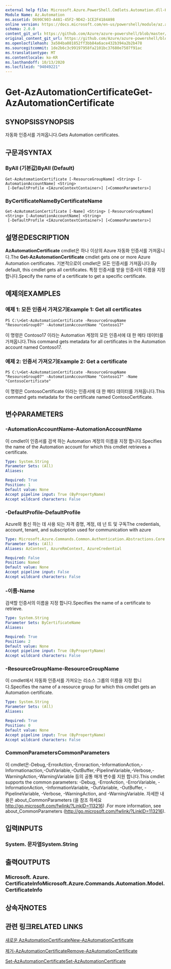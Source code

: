 ```yaml
---
external help file: Microsoft.Azure.PowerShell.Cmdlets.Automation.dll-Help.xml
Module Name: Az.Automation
ms.assetid: D690C903-A481-45F2-9D42-1CE2F4184A98
online version: https://docs.microsoft.com/en-us/powershell/module/az.automation/get-azautomationcertificate
schema: 2.0.0
content_git_url: https://github.com/Azure/azure-powershell/blob/master/src/Automation/Automation/help/Get-AzAutomationCertificate.md
original_content_git_url: https://github.com/Azure/azure-powershell/blob/master/src/Automation/Automation/help/Get-AzAutomationCertificate.md
ms.openlocfilehash: 3a504ba081852ff3bb84a6ace432b394a2b2b478
ms.sourcegitcommit: 1de2b6c3c99197958fa2101bc37680e7507f91ac
ms.translationtype: MT
ms.contentlocale: ko-KR
ms.lasthandoff: 10/13/2020
ms.locfileid: "94049221"
---
```

# <span data-ttu-id="90f01-101">Get-AzAutomationCertificate</span><span class="sxs-lookup"><span data-stu-id="90f01-101">Get-AzAutomationCertificate</span></span>

## <span data-ttu-id="90f01-102">SYNOPSIS</span><span class="sxs-lookup"><span data-stu-id="90f01-102">SYNOPSIS</span></span>
<span data-ttu-id="90f01-103">자동화 인증서를 가져옵니다.</span><span class="sxs-lookup"><span data-stu-id="90f01-103">Gets Automation certificates.</span></span>

## <span data-ttu-id="90f01-104">구문과</span><span class="sxs-lookup"><span data-stu-id="90f01-104">SYNTAX</span></span>

### <span data-ttu-id="90f01-105">ByAll (기본값)</span><span class="sxs-lookup"><span data-stu-id="90f01-105">ByAll (Default)</span></span>
```
Get-AzAutomationCertificate [-ResourceGroupName] <String> [-AutomationAccountName] <String>
 [-DefaultProfile <IAzureContextContainer>] [<CommonParameters>]
```

### <span data-ttu-id="90f01-106">ByCertificateName</span><span class="sxs-lookup"><span data-stu-id="90f01-106">ByCertificateName</span></span>
```
Get-AzAutomationCertificate [-Name] <String> [-ResourceGroupName] <String> [-AutomationAccountName] <String>
 [-DefaultProfile <IAzureContextContainer>] [<CommonParameters>]
```

## <span data-ttu-id="90f01-107">설명은</span><span class="sxs-lookup"><span data-stu-id="90f01-107">DESCRIPTION</span></span>
<span data-ttu-id="90f01-108">**AzAutomationCertificate** cmdlet은 하나 이상의 Azure 자동화 인증서를 가져옵니다.</span><span class="sxs-lookup"><span data-stu-id="90f01-108">The **Get-AzAutomationCertificate** cmdlet gets one or more Azure Automation certificates.</span></span>
<span data-ttu-id="90f01-109">기본적으로이 cmdlet은 모든 인증서를 가져옵니다.</span><span class="sxs-lookup"><span data-stu-id="90f01-109">By default, this cmdlet gets all certificates.</span></span>
<span data-ttu-id="90f01-110">특정 인증서를 받을 인증서의 이름을 지정 합니다.</span><span class="sxs-lookup"><span data-stu-id="90f01-110">Specify the name of a certificate to get a specific certificate.</span></span>

## <span data-ttu-id="90f01-111">예제의</span><span class="sxs-lookup"><span data-stu-id="90f01-111">EXAMPLES</span></span>

### <span data-ttu-id="90f01-112">예제 1: 모든 인증서 가져오기</span><span class="sxs-lookup"><span data-stu-id="90f01-112">Example 1: Get all certificates</span></span>
```
PS C:\>Get-AzAutomationCertificate -ResourceGroupName "ResourceGroup07" -AutomationAccountName "Contoso17"
```

<span data-ttu-id="90f01-113">이 명령은 Contoso17 이라는 Automation 계정의 모든 인증서에 대 한 메타 데이터를 가져옵니다.</span><span class="sxs-lookup"><span data-stu-id="90f01-113">This command gets metadata for all certificates in the Automation account named Contoso17.</span></span>

### <span data-ttu-id="90f01-114">예제 2: 인증서 가져오기</span><span class="sxs-lookup"><span data-stu-id="90f01-114">Example 2: Get a certificate</span></span>
```
PS C:\>Get-AzAutomationCertificate -ResourceGroupName "ResourceGroup07" -AutomationAccountName "Contoso17" -Name "ContosoCertificate"
```

<span data-ttu-id="90f01-115">이 명령은 ContosoCertificate 이라는 인증서에 대 한 메타 데이터를 가져옵니다.</span><span class="sxs-lookup"><span data-stu-id="90f01-115">This command gets metadata for the certificate named ContosoCertificate.</span></span>

## <span data-ttu-id="90f01-116">변수</span><span class="sxs-lookup"><span data-stu-id="90f01-116">PARAMETERS</span></span>

### <span data-ttu-id="90f01-117">-AutomationAccountName</span><span class="sxs-lookup"><span data-stu-id="90f01-117">-AutomationAccountName</span></span>
<span data-ttu-id="90f01-118">이 cmdlet이 인증서를 검색 하는 Automation 계정의 이름을 지정 합니다.</span><span class="sxs-lookup"><span data-stu-id="90f01-118">Specifies the name of the Automation account for which this cmdlet retrieves a certificate.</span></span>

```yaml
Type: System.String
Parameter Sets: (All)
Aliases:

Required: True
Position: 1
Default value: None
Accept pipeline input: True (ByPropertyName)
Accept wildcard characters: False
```

### <span data-ttu-id="90f01-119">-DefaultProfile</span><span class="sxs-lookup"><span data-stu-id="90f01-119">-DefaultProfile</span></span>
<span data-ttu-id="90f01-120">Azure와 통신 하는 데 사용 되는 자격 증명, 계정, 테 넌 트 및 구독</span><span class="sxs-lookup"><span data-stu-id="90f01-120">The credentials, account, tenant, and subscription used for communication with azure</span></span>

```yaml
Type: Microsoft.Azure.Commands.Common.Authentication.Abstractions.Core.IAzureContextContainer
Parameter Sets: (All)
Aliases: AzContext, AzureRmContext, AzureCredential

Required: False
Position: Named
Default value: None
Accept pipeline input: False
Accept wildcard characters: False
```

### <span data-ttu-id="90f01-121">-이름</span><span class="sxs-lookup"><span data-stu-id="90f01-121">-Name</span></span>
<span data-ttu-id="90f01-122">검색할 인증서의 이름을 지정 합니다.</span><span class="sxs-lookup"><span data-stu-id="90f01-122">Specifies the name of a certificate to retrieve.</span></span>

```yaml
Type: System.String
Parameter Sets: ByCertificateName
Aliases:

Required: True
Position: 2
Default value: None
Accept pipeline input: True (ByPropertyName)
Accept wildcard characters: False
```

### <span data-ttu-id="90f01-123">-ResourceGroupName</span><span class="sxs-lookup"><span data-stu-id="90f01-123">-ResourceGroupName</span></span>
<span data-ttu-id="90f01-124">이 cmdlet에서 자동화 인증서를 가져오는 리소스 그룹의 이름을 지정 합니다.</span><span class="sxs-lookup"><span data-stu-id="90f01-124">Specifies the name of a resource group for which this cmdlet gets an Automation certificate.</span></span>

```yaml
Type: System.String
Parameter Sets: (All)
Aliases:

Required: True
Position: 0
Default value: None
Accept pipeline input: True (ByPropertyName)
Accept wildcard characters: False
```

### <span data-ttu-id="90f01-125">CommonParameters</span><span class="sxs-lookup"><span data-stu-id="90f01-125">CommonParameters</span></span>
<span data-ttu-id="90f01-126">이 cmdlet은-Debug,-ErrorAction,-Erroraction,-InformationAction,-Informationaction,-OutVariable,-OutBuffer,-PipelineVariable,-Verbose,-WarningAction,-WarningVariable 등의 공통 매개 변수를 지원 합니다.</span><span class="sxs-lookup"><span data-stu-id="90f01-126">This cmdlet supports the common parameters: -Debug, -ErrorAction, -ErrorVariable, -InformationAction, -InformationVariable, -OutVariable, -OutBuffer, -PipelineVariable, -Verbose, -WarningAction, and -WarningVariable.</span></span> <span data-ttu-id="90f01-127">자세한 내용은 about_CommonParameters (을 참조 하세요 http://go.microsoft.com/fwlink/?LinkID=113216) .</span><span class="sxs-lookup"><span data-stu-id="90f01-127">For more information, see about_CommonParameters (http://go.microsoft.com/fwlink/?LinkID=113216).</span></span>

## <span data-ttu-id="90f01-128">입력</span><span class="sxs-lookup"><span data-stu-id="90f01-128">INPUTS</span></span>

### <span data-ttu-id="90f01-129">System. 문자열</span><span class="sxs-lookup"><span data-stu-id="90f01-129">System.String</span></span>

## <span data-ttu-id="90f01-130">출력</span><span class="sxs-lookup"><span data-stu-id="90f01-130">OUTPUTS</span></span>

### <span data-ttu-id="90f01-131">Microsoft. Azure. CertificateInfo</span><span class="sxs-lookup"><span data-stu-id="90f01-131">Microsoft.Azure.Commands.Automation.Model.CertificateInfo</span></span>

## <span data-ttu-id="90f01-132">상속자</span><span class="sxs-lookup"><span data-stu-id="90f01-132">NOTES</span></span>

## <span data-ttu-id="90f01-133">관련 링크</span><span class="sxs-lookup"><span data-stu-id="90f01-133">RELATED LINKS</span></span>

[<span data-ttu-id="90f01-134">새로운 AzAutomationCertificate</span><span class="sxs-lookup"><span data-stu-id="90f01-134">New-AzAutomationCertificate</span></span>](./New-AzAutomationCertificate.md)

[<span data-ttu-id="90f01-135">제거-AzAutomationCertificate</span><span class="sxs-lookup"><span data-stu-id="90f01-135">Remove-AzAutomationCertificate</span></span>](./Remove-AzAutomationCertificate.md)

[<span data-ttu-id="90f01-136">Set-AzAutomationCertificate</span><span class="sxs-lookup"><span data-stu-id="90f01-136">Set-AzAutomationCertificate</span></span>](./Set-AzAutomationCertificate.md)


